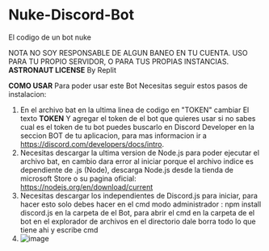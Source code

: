 # Nuke-Discord-Bot

El codigo de un bot nuke

NOTA NO SOY RESPONSABLE DE ALGUN BANEO EN TU CUENTA.
USO PARA TU PROPIO SERVIDOR, O PARA TUS PROPIAS INSTANCIAS.
**ASTRONAUT LICENSE**
By Replit

**COMO USAR** 
Para poder usar este Bot Necesitas seguir estos pasos de instalacion:

1. En el archivo bat en la ultima linea de codigo en "TOKEN" cambiar El texto **TOKEN** Y agregar el token de el bot que quieres usar si no sabes cual es el token de tu bot puedes buscarlo en Discord Developer en la seccion BOT de tu aplicacion, para mas informacion ir a https://discord.com/developers/docs/intro.
2. Necesitas descargar la ultima version de Node.js para poder ejecutar el archivo bat, en cambio dara error al iniciar porque el archivo indice es dependiente de .js (Node), descarga Node.js desde la tienda de microsoft Store o su pagina oficial: https://nodejs.org/en/download/current
3. Necesitas descargar los independientes de Discord.js para iniciar, para hacer esto solo debes hacer en el cmd modo administrador : npm install discord.js en la carpeta de el Bot, para abrir el cmd en la carpeta de el bot en el explorador de archivos en el directorio dale borra todo lo que tiene ahi y escribe cmd
4. ![image](https://github.com/Neuryhdez45/Nuke-Discord-Bot/assets/84157785/be2e7e63-9b35-4b3a-967e-e284c867dfb8)
